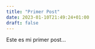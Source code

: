 ```yaml
---
title: "Primer Post"
date: 2023-01-10T21:49:24+01:00
draft: false
---
```


Este es mi primer post...